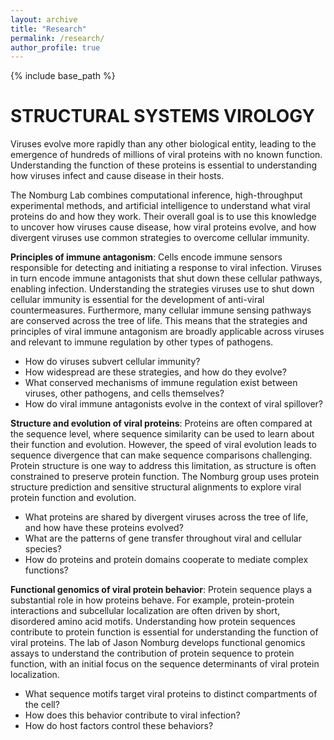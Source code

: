 ```yaml
---
layout: archive
title: "Research"
permalink: /research/
author_profile: true
---
```


{% include base_path %}

# STRUCTURAL SYSTEMS VIROLOGY

Viruses evolve more rapidly than any other biological entity, leading to the emergence of hundreds of millions of viral proteins with no known function. Understanding the function of these proteins is essential to understanding how viruses infect and cause disease in their hosts.

The Nomburg Lab combines computational inference, high-throughput experimental methods, and artificial intelligence to understand what viral proteins do and how they work. Their overall goal is to use this knowledge to uncover how viruses cause disease, how viral proteins evolve, and how divergent viruses use common strategies to overcome cellular immunity.

**Principles of immune antagonism**: Cells encode immune sensors responsible for detecting and initiating a response to viral infection. Viruses in turn encode immune antagonists that shut down these cellular pathways, enabling infection. Understanding the strategies viruses use to shut down cellular immunity is essential for the development of anti-viral countermeasures. Furthermore, many cellular immune sensing pathways are conserved across the tree of life. This means that the strategies and principles of viral immune antagonism are broadly applicable across viruses and relevant to immune regulation by other types of pathogens.  

- How do viruses subvert cellular immunity?  
- How widespread are these strategies, and how do they evolve?  
- What conserved mechanisms of immune regulation exist between viruses, other pathogens, and cells themselves?  
- How do viral immune antagonists evolve in the context of viral spillover?  

**Structure and evolution of viral proteins**: Proteins are often compared at the sequence level, where sequence similarity can be used to learn about their function and evolution. However, the speed of viral evolution leads to sequence divergence that can make sequence comparisons challenging. Protein structure is one way to address this limitation, as structure is often constrained to preserve protein function. The Nomburg group uses protein structure prediction and sensitive structural alignments to explore viral protein function and evolution.  

- What proteins are shared by divergent viruses across the tree of life, and how have these proteins evolved?  
- What are the patterns of gene transfer throughout viral and cellular species?  
- How do proteins and protein domains cooperate to mediate complex functions?   

**Functional genomics of viral protein behavior**: Protein sequence plays a substantial role in how proteins behave. For example, protein-protein interactions and subcellular localization are often driven by short, disordered amino acid motifs. Understanding how protein sequences contribute to protein function is essential for understanding the function of viral proteins. The lab of Jason Nomburg develops functional genomics assays to understand the contribution of protein sequence to protein function, with an initial focus on the sequence determinants of viral protein localization.  

- What sequence motifs target viral proteins to distinct compartments of the cell?  
- How does this behavior contribute to viral infection?  
- How do host factors control these behaviors?  